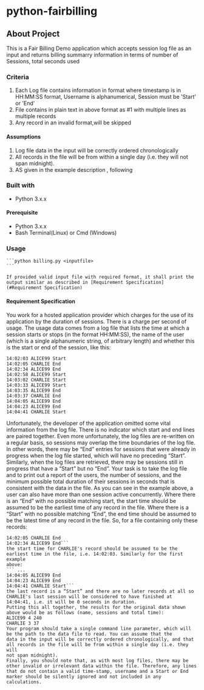 # python-fairbilling

## About Project
This is a Fair Billing Demo application which accepts session log file as an input  and returns billing summarry information in terms of number of Sessions, total seconds used 

### Criteria
    
1. Each Log file contains information in <Timestamp Username Session> format where timestamp is in HH:MM:SS format, Username is alphanumerical, Session must be 'Start' or 'End'
2. File contains in plain text in above format as #1 with multiple lines as multiple records
3. Any record in an invalid format,will be skipped

#### Assumptions
1. Log file data in the input will be correctly ordered chronologically
2. All records in the file will be from within a single day (i.e. they will
not span midnight).
3. AS given in the example description , following 

### Built with
 * Python 3.x.x

#### Prerequisite
 * Python 3.x.x
 * Bash Terminal(Linux) or Cmd (Windows)
 

### Usage 


    ```python billing.py <inputfile> 
    ``` 

    If provided valid input file with required format, it shall print the output similar as described in [Requirement Specification](#Requirement Specification)


#### Requirement Specification 

You work for a hosted application provider which charges for the use of its application by the duration of sessions. There is a charge
per second of usage. The usage data comes from a log file that lists the time at which a session starts or stops (in the format
HH:MM:SS), the name of the user (which is a single alphanumeric string, of arbitrary length) and whether this is the start or end of
the session, like this:
  
  ```
  14:02:03 ALICE99 Start 
  14:02:05 CHARLIE End 
  14:02:34 ALICE99 End 
  14:02:58 ALICE99 Start 
  14:03:02 CHARLIE Start 
  14:03:33 ALICE99 Start 
  14:03:35 ALICE99 End 
  14:03:37 CHARLIE End 
  14:04:05 ALICE99 End 
  14:04:23 ALICE99 End 
  14:04:41 CHARLIE Start

```

Unfortunately, the developer of the application omitted some vital information from the log file. There is no indicator which start and
end lines are paired together. Even more unfortunately, the log files are re-written on a regular basis, so sessions may overlap the time
boundaries of the log file. In other words, there may be “End” entries for sessions that were already in progress when the log file
started, which will have no preceding “Start”. Similarly, when the log files are retrieved, there may be sessions still in progress that
have a “Start” but no “End”.
Your task is to take the log file and to print out a report of the users, the number of sessions, and the minimum possible total
duration of their sessions in seconds that is consistent with the data in the file. As you can see in the example above, a user can also
have more than one session active concurrently. Where there is an “End” with no possible matching start, the start time should be
assumed to be the earliest time of any record in the file. Where there is a “Start” with no possible matching “End”, the end time
should be assumed to be the latest time of any record in the file. So, for a file containing only these records:
  ```14:02:03 ALICE99 Start 
  14:02:05 CHARLIE End 
  14:02:34 ALICE99 End```
the start time for CHARLIE's record should be assumed to be the earliest time in the file, i.e. 14:02:03. Similarly for the first example
above:
 ``` ... 
  14:04:05 ALICE99 End 
  14:04:23 ALICE99 End 
  14:04:41 CHARLIE Start```
the last record is a “Start” and there are no later records at all so CHARLIE's last session will be considered to have finished at
14:04:41, i.e. it will be 0 seconds in duration.
Putting this all together, the results for the original data shown above would be as follows (name, sessions and total time):
ALICE99 4 240 
CHARLIE 3 37
Your program should take a single command line parameter, which will be the path to the data file to read. You can assume that the
data in the input will be correctly ordered chronologically, and that all records in the file will be from within a single day (i.e. they will
not span midnight).
Finally, you should note that, as with most log files, there may be other invalid or irrelevant data within the file. Therefore, any lines
that do not contain a valid time-stamp, username and a Start or End marker should be silently ignored and not included in any
calculations.
